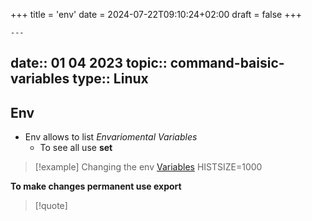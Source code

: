 +++
title = 'env'
date = 2024-07-22T09:10:24+02:00
draft = false
+++

    ---
date:: 01 04 2023
topic:: command-baisic-variables
type:: Linux
---
## Env 
- Env allows to list *Envariomental Variables*
	- To see all use **set**
>[!example]  Changing the env [Variables](/obisdian_ntoes/scriptss/Variables.md)
>HISTSIZE=1000

**To make changes permanent use export**

>[!quote] 